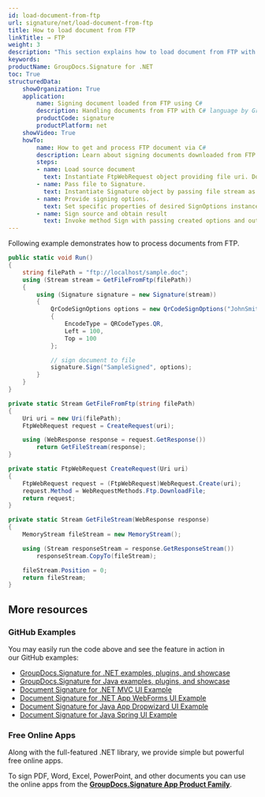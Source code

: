 ```yaml
---
id: load-document-from-ftp
url: signature/net/load-document-from-ftp
title: How to load document from FTP
linkTitle: → FTP
weight: 3
description: "This section explains how to load document from FTP with GroupDocs.Signature API."
keywords: 
productName: GroupDocs.Signature for .NET 
toc: True
structuredData:
    showOrganization: True
    application:    
        name: Signing document loaded from FTP using C#    
        description: Handling documents from FTP with C# language by GroupDocs.Signature for .NET APIs
        productCode: signature
        productPlatform: net 
    showVideo: True
    howTo:
        name: How to get and process FTP document via C# 
        description: Learn about signing documents downloaded from FTP with C#
        steps:
        - name: Load source document
          text: Instantiate FtpWebRequest object providing file uri. Download file and save it to stream.
        - name: Pass file to Signature. 
          text: Instantiate Signature object by passing file stream as a constructor parameter.
        - name: Provide signing options. 
          text: Set specific properties of desired SignOptions instance.
        - name: Sign source and obtain result 
          text: Invoke method Sign with passing created options and output file data. You can save signed file using file path or stream.
---
```

Following example demonstrates how to process documents from FTP.

```csharp
public static void Run()
{
    string filePath = "ftp://localhost/sample.doc";
    using (Stream stream = GetFileFromFtp(filePath))
    {
        using (Signature signature = new Signature(stream))
        {
            QrCodeSignOptions options = new QrCodeSignOptions("JohnSmith")
            {
                EncodeType = QRCodeTypes.QR,
                Left = 100,
                Top = 100
            };

            // sign document to file
            signature.Sign("SampleSigned", options);
        }
    }
}

private static Stream GetFileFromFtp(string filePath)
{
    Uri uri = new Uri(filePath);
    FtpWebRequest request = CreateRequest(uri);

    using (WebResponse response = request.GetResponse())
        return GetFileStream(response);
}

private static FtpWebRequest CreateRequest(Uri uri)
{
    FtpWebRequest request = (FtpWebRequest)WebRequest.Create(uri);
    request.Method = WebRequestMethods.Ftp.DownloadFile;
    return request;
}

private static Stream GetFileStream(WebResponse response)
{
    MemoryStream fileStream = new MemoryStream();

    using (Stream responseStream = response.GetResponseStream())
        responseStream.CopyTo(fileStream);

    fileStream.Position = 0;
    return fileStream;
}
```

## More resources

### GitHub Examples

You may easily run the code above and see the feature in action in our GitHub examples:

* [GroupDocs.Signature for .NET examples, plugins, and showcase](https://github.com/groupdocs-signature/GroupDocs.Signature-for-.NET)
* [GroupDocs.Signature for Java examples, plugins, and showcase](https://github.com/groupdocs-signature/GroupDocs.Signature-for-Java)
* [Document Signature for .NET MVC UI Example](https://github.com/groupdocs-signature/GroupDocs.Signature-for-.NET-MVC)
* [Document Signature for .NET App WebForms UI Example](https://github.com/groupdocs-signature/GroupDocs.Signature-for-.NET-WebForms)
* [Document Signature for Java App Dropwizard UI Example](https://github.com/groupdocs-signature/GroupDocs.Signature-for-Java-Dropwizard)
* [Document Signature for Java Spring UI Example](https://github.com/groupdocs-signature/GroupDocs.Signature-for-Java-Spring)

### Free Online Apps

Along with the full-featured .NET library, we provide simple but powerful free online apps.

To sign PDF, Word, Excel, PowerPoint, and other documents you can use the online apps from the **[GroupDocs.Signature App Product Family](https://products.groupdocs.app/signature/family)**.